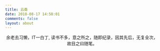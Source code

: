 ```yaml
---
title: 云斋
date: 2018-08-17 14:58:01
comments: false
layout: about
---
```


<p align="center">
余老去习懒，IT一白丁, 读书不多，意之所之，随即纪录，因其先后，无复全次，故目之曰随笔。
</p>